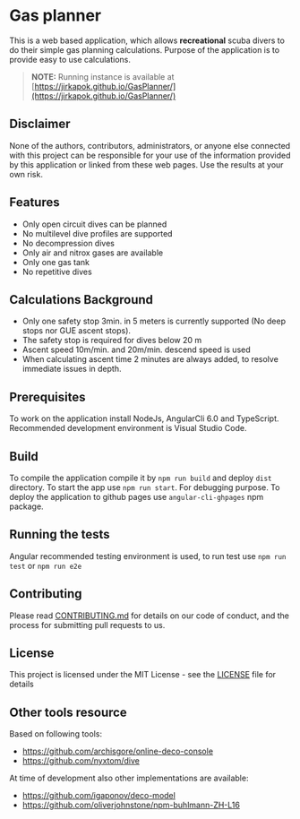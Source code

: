 # Gas planner

This is a web based application, which allows **recreational** scuba divers to do their simple gas planning calculations. Purpose of the application is to provide easy to use calculations.

> **NOTE:** Running instance is available at [https://jirkapok.github.io/GasPlanner/](https://jirkapok.github.io/GasPlanner/)

## Disclaimer

None of the authors, contributors, administrators, or anyone else connected with this project can be responsible for your use of the information provided by this application or linked from these web pages. Use the results at your own risk.

## Features

* Only open circuit dives can be planned
* No multilevel dive profiles are supported
* No decompression dives
* Only air and nitrox gases are available
* Only one gas tank
* No repetitive dives

## Calculations Background

* Only one safety stop 3min. in 5 meters is currently supported (No deep stops nor GUE ascent stops).
* The safety stop is required for dives below 20 m
* Ascent speed 10m/min. and 20m/min. descend speed is used
* When calculating ascent time 2 minutes are always added, to resolve immediate issues in depth.

## Prerequisites

To work on the application install NodeJs, AngularCli 6.0 and TypeScript. Recommended development environment is Visual Studio Code.

## Build

To compile the application compile it by `npm run build` and deploy `dist` directory. To start the app use `npm run start`. For debugging purpose. To deploy the application to github pages use `angular-cli-ghpages` npm package.

## Running the tests

Angular recommended testing environment is used, to run test use `npm run test` or `npm run e2e`

## Contributing

Please read [CONTRIBUTING.md](CONTRIBUTING.md) for details on our code of conduct, and the process for submitting pull requests to us.

## License

This project is licensed under the MIT License - see the [LICENSE](LICENSE) file for details

## Other tools resource

Based on following tools:

* https://github.com/archisgore/online-deco-console
* https://github.com/nyxtom/dive

At time of development also other implementations are available:

* https://github.com/igaponov/deco-model
* https://github.com/oliverjohnstone/npm-buhlmann-ZH-L16
